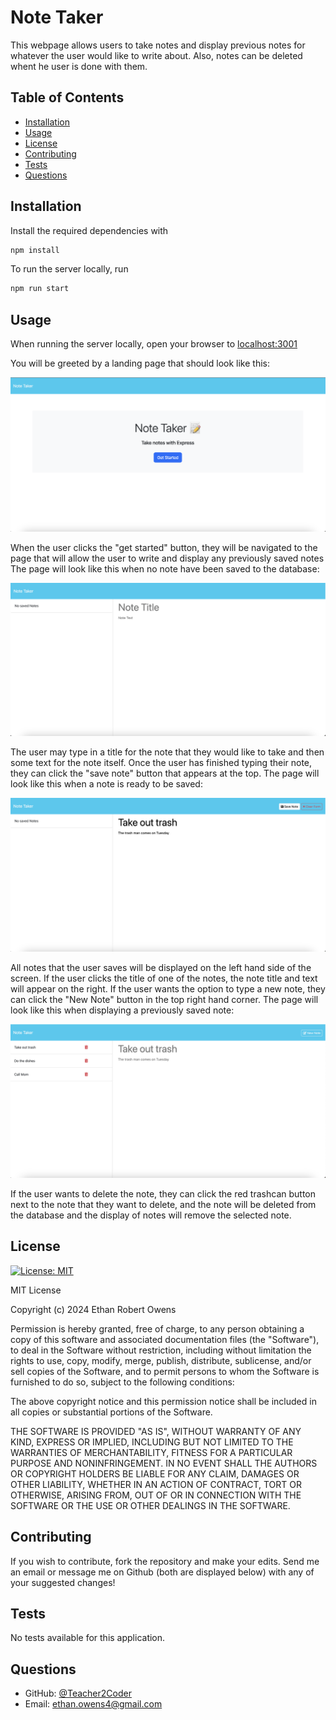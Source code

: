 # Note Taker
This webpage allows users to take notes and display previous notes for whatever the user would like to write about. Also, notes can be deleted whent he user is done with them.
 
## Table of Contents
* [Installation](#installation)
* [Usage](#usage)
* [License](#license)
* [Contributing](#contributing)
* [Tests](#tests)
* [Questions](#questions)
 
## Installation
Install the required dependencies with 
```bash
npm install
```

To run the server locally, run

```bash
npm run start
```

## Usage
When running the server locally, open your browser to [localhost:3001](localhost:3001)

You will be greeted by a landing page that should look like this:

![landing page image](./assets/landing-page.png)

When the user clicks the "get started" button, they will be navigated to the page that will allow the user to write and display any previously saved notes The page will look like this when no note have been saved to the database:

![no notes image](./assets/notes-none.png)

The user may type in a title for the note that they would like to take and then some text for the note itself. Once the user has finished typing their note, they can click the "save note" button that appears at the top. The page will look like this when a note is ready to be saved:

![save notes image](./assets/save-note.png)

All notes that the user saves will be displayed on the left hand side of the screen. If the user clicks the title of one of the notes, the note title and text will appear on the right. If the user wants the option to type a new note, they can click the "New Note" button in the top right hand corner. The page will look like this when displaying a previously saved note:

![display notes image](./assets/display-note.png)

If the user wants to delete the note, they can click the red trashcan button next to the note that they want to delete, and the note will be deleted from the database and the display of notes will remove the selected note.
 
## License
[![License: MIT](https://img.shields.io/badge/License-MIT-yellow.svg)](https://opensource.org/licenses/MIT)

MIT License

Copyright (c) 2024 Ethan Robert Owens

Permission is hereby granted, free of charge, to any person obtaining a copy
of this software and associated documentation files (the "Software"), to deal
in the Software without restriction, including without limitation the rights
to use, copy, modify, merge, publish, distribute, sublicense, and/or sell
copies of the Software, and to permit persons to whom the Software is
furnished to do so, subject to the following conditions:

The above copyright notice and this permission notice shall be included in all
copies or substantial portions of the Software.

THE SOFTWARE IS PROVIDED "AS IS", WITHOUT WARRANTY OF ANY KIND, EXPRESS OR
IMPLIED, INCLUDING BUT NOT LIMITED TO THE WARRANTIES OF MERCHANTABILITY,
FITNESS FOR A PARTICULAR PURPOSE AND NONINFRINGEMENT. IN NO EVENT SHALL THE
AUTHORS OR COPYRIGHT HOLDERS BE LIABLE FOR ANY CLAIM, DAMAGES OR OTHER
LIABILITY, WHETHER IN AN ACTION OF CONTRACT, TORT OR OTHERWISE, ARISING FROM,
OUT OF OR IN CONNECTION WITH THE SOFTWARE OR THE USE OR OTHER DEALINGS IN THE
SOFTWARE.
 
## Contributing
If you wish to contribute, fork the repository and make your edits. Send me an email or message me on Github (both are displayed below) with any of your suggested changes!
 
## Tests
No tests available for this application.
 
## Questions
* GitHub: [@Teacher2Coder](https://www.github.com/Teacher2Coder)
* Email: ethan.owens4@gmail.com
